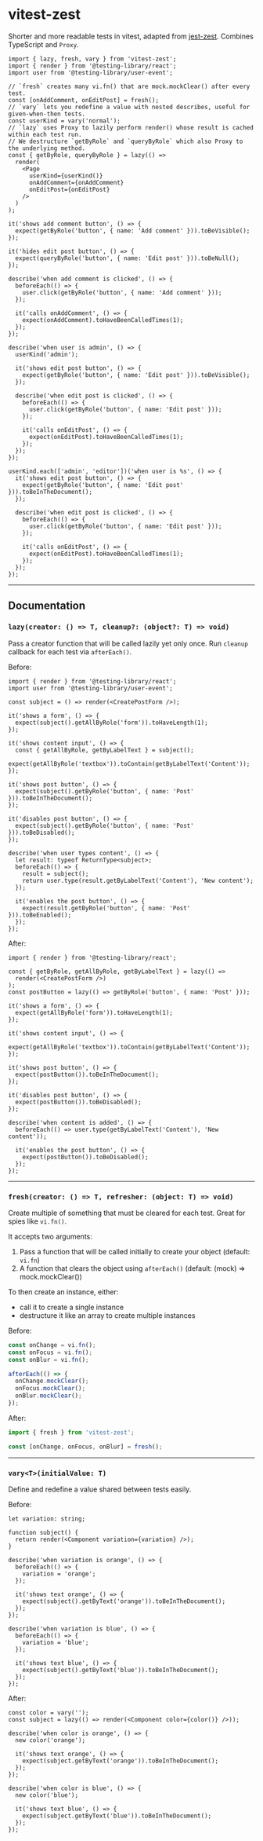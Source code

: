 # vitest-zest

Shorter and more readable tests in vitest, adapted from [jest-zest](https://www.npmjs.com/package/jest-zest). Combines TypeScript and `Proxy`.

```tsx
import { lazy, fresh, vary } from 'vitest-zest';
import { render } from '@testing-library/react';
import user from '@testing-library/user-event';

// `fresh` creates many vi.fn() that are mock.mockClear() after every test.
const [onAddComment, onEditPost] = fresh();
// `vary` lets you redefine a value with nested describes, useful for given-when-then tests.
const userKind = vary('normal');
// `lazy` uses Proxy to lazily perform render() whose result is cached within each test run.
// We destructure `getByRole` and `queryByRole` which also Proxy to the underlying method.
const { getByRole, queryByRole } = lazy(() =>
  render(
    <Page
      userKind={userKind()}
      onAddComment={onAddComment}
      onEditPost={onEditPost}
    />
  )
);

it('shows add comment button', () => {
  expect(getByRole('button', { name: 'Add comment' })).toBeVisible();
});

it('hides edit post button', () => {
  expect(queryByRole('button', { name: 'Edit post' })).toBeNull();
});

describe('when add comment is clicked', () => {
  beforeEach(() => {
    user.click(getByRole('button', { name: 'Add comment' }));
  });

  it('calls onAddComment', () => {
    expect(onAddComment).toHaveBeenCalledTimes(1);
  });
});

describe('when user is admin', () => {
  userKind('admin');

  it('shows edit post button', () => {
    expect(getByRole('button', { name: 'Edit post' })).toBeVisible();
  });

  describe('when edit post is clicked', () => {
    beforeEach(() => {
      user.click(getByRole('button', { name: 'Edit post' }));
    });

    it('calls onEditPost', () => {
      expect(onEditPost).toHaveBeenCalledTimes(1);
    });
  });
});

userKind.each(['admin', 'editor'])('when user is %s', () => {
  it('shows edit post button', () => {
    expect(getByRole('button', { name: 'Edit post' })).toBeInTheDocument();
  });

  describe('when edit post is clicked', () => {
    beforeEach(() => {
      user.click(getByRole('button', { name: 'Edit post' }));
    });

    it('calls onEditPost', () => {
      expect(onEditPost).toHaveBeenCalledTimes(1);
    });
  });
});
```

----

## Documentation

### `lazy(creator: () => T, cleanup?: (object?: T) => void)`

Pass a creator function that will be called lazily yet only once. Run `cleanup` callback for each test via `afterEach()`.

Before:

```tsx
import { render } from '@testing-library/react';
import user from '@testing-library/user-event';

const subject = () => render(<CreatePostForm />);

it('shows a form', () => {
  expect(subject().getAllByRole('form')).toHaveLength(1);
});

it('shows content input', () => {
  const { getAllByRole, getByLabelText } = subject();
  expect(getAllByRole('textbox')).toContain(getByLabelText('Content'));
});

it('shows post button', () => {
  expect(subject().getByRole('button', { name: 'Post' })).toBeInTheDocument();
});

it('disables post button', () => {
  expect(subject().getByRole('button', { name: 'Post' })).toBeDisabled();
});

describe('when user types content', () => {
  let result: typeof ReturnType<subject>;
  beforeEach(() => {
    result = subject();
    return user.type(result.getByLabelText('Content'), 'New content');
  });

  it('enables the post button', () => {
    expect(result.getByRole('button', { name: 'Post' })).toBeEnabled();
  });
});
```

After:

```tsx
import { render } from '@testing-library/react';

const { getByRole, getAllByRole, getByLabelText } = lazy(() =>
  render(<CreatePostForm />)
);
const postButton = lazy(() => getByRole('button', { name: 'Post' }));

it('shows a form', () => {
  expect(getAllByRole('form')).toHaveLength(1);
});

it('shows content input', () => {
  expect(getAllByRole('textbox')).toContain(getByLabelText('Content'));
});

it('shows post button', () => {
  expect(postButton()).toBeInTheDocument();
});

it('disables post button', () => {
  expect(postButton()).toBeDisabled();
});

describe('when content is added', () => {
  beforeEach(() => user.type(getByLabelText('Content'), 'New content'));

  it('enables the post button', () => {
    expect(postButton()).toBeDisabled();
  });
});
```

----

### `fresh(creator: () => T, refresher: (object: T) => void)`

Create multiple of something that must be cleared for each test. Great for spies like `vi.fn()`.

It accepts two arguments:

1. Pass a function that will be called initially to create your object (default: `vi.fn`)
2. A function that clears the object using `afterEach()` (default: (mock) => mock.mockClear())

To then create an instance, either:

- call it to create a single instance
- destructure it like an array to create multiple instances

Before:

```ts
const onChange = vi.fn();
const onFocus = vi.fn();
const onBlur = vi.fn();

afterEach(() => {
  onChange.mockClear();
  onFocus.mockClear();
  onBlur.mockClear();
});
```

After:

```ts
import { fresh } from 'vitest-zest';

const [onChange, onFocus, onBlur] = fresh();
```

----

### `vary<T>(initialValue: T)`

Define and redefine a value shared between tests easily.

Before:

```tsx
let variation: string;

function subject() {
  return render(<Component variation={variation} />);
}

describe('when variation is orange', () => {
  beforeEach(() => {
    variation = 'orange';
  });

  it('shows text orange', () => {
    expect(subject().getByText('orange')).toBeInTheDocument();
  });
});

describe('when variation is blue', () => {
  beforeEach(() => {
    variation = 'blue';
  });

  it('shows text blue', () => {
    expect(subject().getByText('blue')).toBeInTheDocument();
  });
});
```

After:

```tsx
const color = vary('');
const subject = lazy(() => render(<Component color={color()} />));

describe('when color is orange', () => {
  new color('orange');

  it('shows text orange', () => {
    expect(subject.getByText('orange')).toBeInTheDocument();
  });
});

describe('when color is blue', () => {
  new color('blue');

  it('shows text blue', () => {
    expect(subject.getByText('blue')).toBeInTheDocument();
  });
});
```
